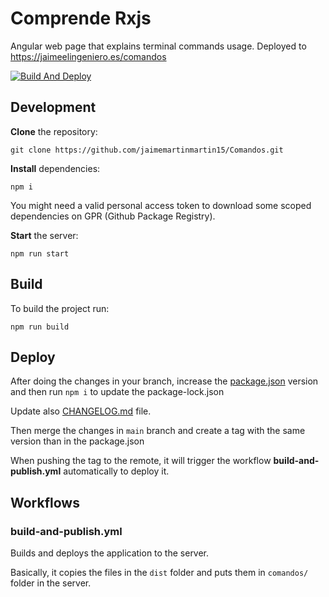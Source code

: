 # Comprende Rxjs

Angular web page that explains terminal commands usage. Deployed to <https://jaimeelingeniero.es/comandos>

[![Build And Deploy](https://github.com/jaimemartinmartin15/Comandos/actions/workflows/build-and-publish.yml/badge.svg)](https://github.com/jaimemartinmartin15/Comandos/actions/workflows/build-and-publish.yml)

## Development

**Clone** the repository:

```text
git clone https://github.com/jaimemartinmartin15/Comandos.git
```

**Install** dependencies:

```text
npm i
```

You might need a valid personal access token to download some scoped dependencies on GPR (Github Package Registry).

**Start** the server:

```text
npm run start
```

## Build

To build the project run:

```text
npm run build
```

## Deploy

After doing the changes in your branch, increase the [package.json](./package.json) version and then run `npm i` to update the package-lock.json

Update also [CHANGELOG.md](./CHANGELOG.md) file.

Then merge the changes in `main` branch and create a tag with the same version than in the package.json

When pushing the tag to the remote, it will trigger the workflow **build-and-publish.yml** automatically to deploy it.

## Workflows

### build-and-publish.yml

Builds and deploys the application to the server.

Basically, it copies the files in the `dist` folder and puts them in `comandos/` folder in the server.
